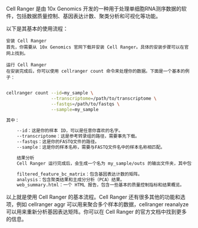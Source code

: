 Cell Ranger 是由 10x Genomics 开发的一种用于处理单细胞RNA测序数据的软件，包括数据质量控制、基因表达计数、聚类分析和可视化等功能。

以下是其基本的使用流程：

    安装 Cell Ranger
    首先，你需要从 10x Genomics 官网下载并安装 Cell Ranger。具体的安装步骤可以在官网上找到。

    运行 Cell Ranger
    在安装完成后，你可以使用 cellranger count 命令来处理你的数据。下面是一个基本的例子：

```bash

cellranger count --id=my_sample \
                 --transcriptome=/path/to/transcriptome \
                 --fastqs=/path/to/fastqs \
                 --sample=my_sample

其中：

    --id：这是你的样本 ID，可以是任意你喜欢的名字。
    --transcriptome：这是参考转录组的路径，需要事先下载。
    --fastqs：这是你的FASTQ文件的路径。
    --sample：这是你的样本名称，需要与FASTQ文件名中的样本名称相匹配。

    结果分析
    Cell Ranger 运行完成后，会生成一个名为 my_sample/outs 的输出文件夹，其中包含了各种结果文件，如：

    filtered_feature_bc_matrix：包含基因表达计数的矩阵。
    analysis：包含聚类结果和主成分分析（PCA）结果。
    web_summary.html：一个 HTML 报告，包含一些基本的质量控制指标和结果概览。
```
以上就是使用 Cell Ranger 的基本流程。Cell Ranger 还有很多其他的功能和选项，例如 cellranger aggr 可以用来聚合多个样本的数据，cellranger reanalyze 可以用来重新分析基因表达矩阵。你可以在 Cell Ranger 的官方文档中找到更多的信息。
